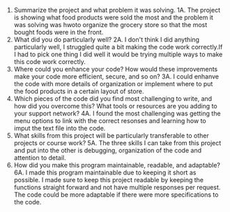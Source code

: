 1. Summarize the project and what problem it was solving.
1A. The project is showing what food products were sold the most and the problem it was solving was hwoto organize the grocery store so that the most bought foods were in the front.
2. What did you do particularly well?
2A. I don't think I did anything particularly well, I struggled quite a bit making the code work correctly.If I had to pick one thing I did well it would be trying multiple ways to make this code work correctly. 
3. Where could you enhance your code? How would these improvements make your code more efficient, secure, and so on?
3A. I could enhanve the code with more details of organization or implement where to put the food products in a certain layout of store. 
4. Which pieces of the code did you find most challenging to write, and how did you overcome this? What tools or resources are you adding to your support network?
4A. I found the most challenging was getting the menu options to link with the correct resonses and learning how to imput the text file into the code. 
5. What skills from this project will be particularly transferable to other projects or course work?
5A. The three skills I can take from this project and put into the other is debugging, organization of the code and attention to detail. 
6. How did you make this program maintainable, readable, and adaptable?
6A. I made this program maintainable due to keeping it short as possible. I made sure to keep this project readable by keeping the functions straight forward and not have multiple responses per request. The code could be more adaptable if there were more specifications to the code. 
